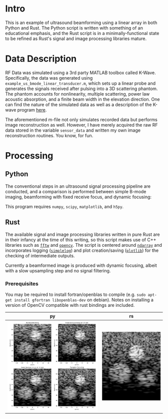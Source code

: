 # Intro
This is an example of ultrasound beamforming using a linear array in both Python and Rust. The Python script is written with something of an educational emphasis, and the Rust script is in a minimally-functional state to be refined as Rust's signal and image processing libraries mature.

# Data Description
RF Data was simulated using a 3rd party MATLAB toolbox called K-Wave. Specifically, the data was generated using `example_us_bmode_linear_transducer.m`, which sets up a linear probe and generates the signals received after pulsing into a 3D scattering phantom. The phantom accounts for nonlinearity, multiple scattering, power law acoustic absorption, and a finite beam width in the elevation direction. One can find the nature of the simulated data as well as a description of the K-wave program [here](http://www.k-wave.org/documentation/example_us_bmode_linear_transducer.php).

The aforementioned m-file not only simulates recorded data but performs image reconstruction as well. However, I have merely acquired the raw RF data stored in the variable `sensor_data` and written my own image reconstruction routines. You know, for fun.

# Processing
## Python

The conventional steps in an ultrasound signal processing pipeline are conducted, and a comparison is performed between simple B-mode imaging, beamforming with fixed receive focus, and dynamic focusing:

This program requires `numpy`, `scipy`, `matplotlib`, and `h5py`.

## Rust

The available signal and image processing libraries written in pure Rust are in their infancy at the time of this writing, so this script makes use of C++ libraries such as [`fftw`](https://github.com/rust-math/fftw) and [`opencv`](https://github.com/twistedfall/opencv-rust). The script is centered around [`ndarray`](https://github.com/rust-ndarray/ndarray) and incorporates logging ([`simplelog`](https://github.com/Drakulix/simplelog.rs)) and plot creation/saving ([`plotlib`](https://github.com/milliams/plotlib)) for the checking of intermediate outputs.

Currently a beamformed image is produced with dynamic focusing, albeit with a slow upsampling step and no signal filtering.

### Prerequisites

You may be required to install fortran/openblas to compile (e.g. `sudo apt-get install gfortran libopenblas-dev` on debian). Notes on installing a version of OpenCV compatible with rust bindings are included.

py             |  rs
:-------------------------:|:-------------------------:
![alt text](./py/result.png) | ![alt text](./rs/result.png)
